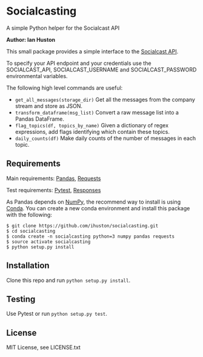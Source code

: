 # Socialcasting

A simple Python helper for the Socialcast API

**Author: Ian Huston**

This small package provides a simple interface to the [Socialcast API](https://socialcast.github.io/socialcast/).

To specify your API endpoint and your credentials use the SOCIALCAST_API, SOCIALCAST_USERNAME
and SOCIALCAST_PASSWORD environmental variables.

The following high level commands are useful:

* `get_all_messages(storage_dir)`
  Get all the messages from the company stream and store as JSON.
* `transform_dataframe(msg_list)`
  Convert a raw message list into a Pandas DataFrame.
* `flag_topics(df, topics_by_name)`
  Given a dictionary of regex expressions, add flags identifying which contain these topics.
* `daily_counts(df)`
  Make daily counts of the number of messages in each topic.

## Requirements
Main requirements: [Pandas](http://pandas.pydata.org), [Requests](http://python-requests.org)

Test requirements: [Pytest](http://pytest.org), [Responses](https://github.com/getsentry/responses)

As Pandas depends on [NumPy](http://numpy.org), the recommend way to install is using [Conda](http://conda.pydata.org).
You can create a new conda environment and install this package with the following:
```
$ git clone https://github.com/ihuston/socialcasting.git
$ cd socialcasting
$ conda create -n socialcasting python=3 numpy pandas requests
$ source activate socialcasting
$ python setup.py install
```

## Installation
Clone this repo and run `python setup.py install`.

## Testing
Use Pytest or run `python setup.py test`.

## License
MIT License, see LICENSE.txt
